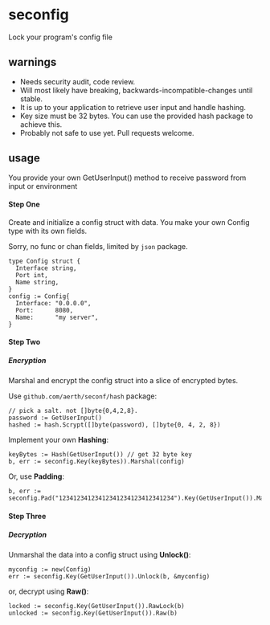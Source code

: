 # seconfig

Lock your program's config file

## **warnings**

  * Needs security audit, code review.
  * Will most likely have breaking, backwards-incompatible-changes until stable.
  * It is up to your application to retrieve user input and handle hashing.
  * Key size must be 32 bytes. You can use the provided hash package to achieve this.
  * Probably not safe to use yet. Pull requests welcome.

## **usage**

You provide your own GetUserInput() method to receive password from input or environment

#### **Step One**

Create and initialize a config struct with data. You make your own Config type with its own fields.

Sorry, no func or chan fields, limited by `json` package.

```
type Config struct {
  Interface string,
  Port int,
  Name string,
}
config := Config{
  Interface: "0.0.0.0",
  Port:      8080,
  Name:      "my server",
}

```
#### **Step Two**

##### Encryption

Marshal and encrypt the config struct into a slice of encrypted bytes.

Use `github.com/aerth/seconf/hash` package:

```
// pick a salt. not []byte{0,4,2,8}.
password := GetUserInput()
hashed := hash.Scrypt([]byte(password), []byte{0, 4, 2, 8})
```

Implement your own **Hashing**:

```
keyBytes := Hash(GetUserInput()) // get 32 byte key
b, err := seconfig.Key(keyBytes)).Marshal(config)
```

Or, use **Padding**:

```
b, err := seconfig.Pad("12341234123412341234123412341234").Key(GetUserInput()).Marshal(config)
```

#### **Step Three**

##### Decryption

Unmarshal the data into a config struct using **Unlock()**:

```
myconfig := new(Config)
err := seconfig.Key(GetUserInput()).Unlock(b, &myconfig)
```

or, decrypt using **Raw()**:

```
locked := seconfig.Key(GetUserInput()).RawLock(b)
unlocked := seconfig.Key(GetUserInput()).Raw(b)
```
